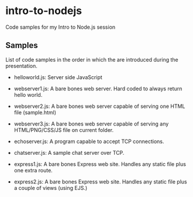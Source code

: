 intro-to-nodejs
===============

Code samples for my Intro to Node.js session

Samples
-------
List of code samples in the order in which the are introduced during the presentation.

* helloworld.js: Server side JavaScript 

* webserver1.js: A bare bones web server. Hard coded to always return hello world.

* webserver2.js: A bare bones web server capable of serving one HTML file (sample.html)

* webserver3.js: A bare bones web server capable of serving any HTML/PNG/CSS/JS file on current folder.

* echoserver.js: A program capable to accept TCP connections.

* chatserver.js: A sample chat server over TCP.

* express1.js: A bare bones Express web site. Handles any static file plus one extra route.

* express2.js: A bare bones Express web site. Handles any static file plus a couple of views (using EJS.)

